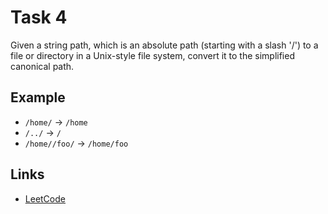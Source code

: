# Task 4

Given a string path, which is an absolute path (starting with a slash '/') to a file
or directory in a Unix-style file system, convert it to the simplified canonical
path.

## Example

- `/home/` -> `/home`
- `/../` -> `/`
- `/home//foo/` -> `/home/foo`

## Links

- [LeetCode](https://leetcode.com/problems/simplify-path/)
